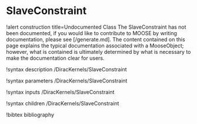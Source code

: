 <!-- MOOSE Documentation Stub: Remove this when content is added. -->

# SlaveConstraint

!alert construction title=Undocumented Class
The SlaveConstraint has not been documented, if you would like to contribute to MOOSE by
writing documentation, please see [/generate.md]. The content contained on this page explains
the typical documentation associated with a MooseObject; however, what is contained is ultimately
determined by what is necessary to make the documentation clear for users.

!syntax description /DiracKernels/SlaveConstraint

!syntax parameters /DiracKernels/SlaveConstraint

!syntax inputs /DiracKernels/SlaveConstraint

!syntax children /DiracKernels/SlaveConstraint

!bibtex bibliography
